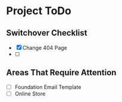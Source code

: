 # Project ToDo

## Switchover Checklist

- [X] Change 404 Page
- [ ] 


## Areas That Require Attention

- [ ] Foundation Email Template
- [ ] Online Store
